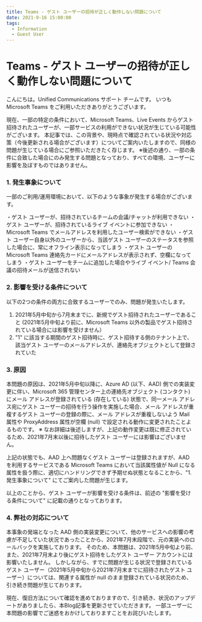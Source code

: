 ```yaml
---
title: Teams - ゲスト ユーザーの招待が正しく動作しない問題について
date: 2021-9-16 15:00:00
tags:
  - Information
  - Guest User
---
```


# Teams - ゲスト ユーザーの招待が正しく動作しない問題について

こんにちは。Unified Communications サポート チームです。
いつも Microsoft Teams をご利用いただきありがとうございます。

現在、一部の特定の条件において、Microsoft Teams、Live Events からゲスト招待されたユーザーが、一部サービスの利用ができない状況が生じている可能性がございます。
本記事では、この背景や、現時点で確認されている状況や対応策（今後更新される場合がございます）についてご案内いたしますので、同様の問題が生じている場合にご参照いただきたく存じます。
※後述の通り、一部の条件に合致した場合にのみ発生する問題となっており、すべての環境、ユーザーに影響を及ぼすものではありません。

### 1. 発生事象について
一部のご利用/運用環境において、以下のような事象が発生する場合がございます。

・ゲスト ユーザーが、招待されているチームの会議/チャットが利用できない
・ゲスト ユーザーが、招待されているライブ イベントに参加できない
・Microsoft Teams でメールアドレスを利用したユーザー検索ができない
・ゲスト ユーザー自身以外のユーザーから、当該ゲスト ユーザーのステータスを参照した場合に、常にオフライン表示になってしまう
・ゲスト ユーザーの Microsoft Teams 連絡先カードにメールアドレスが表示されず、空欄になってしまう
・ゲスト ユーザーをチームに追加した場合やライブ イベント/ Teams 会議の招待メールが送信されない

### 2. 影響を受ける条件について
以下の2つの条件の両方に合致するユーザーでのみ、問題が発生いたします。

1. 2021年5月中旬から7月末までに、新規でゲスト招待されたユーザーであること (2021年5月中旬より前に、Microsoft Teams 以外の製品でゲスト招待されている場合には影響を受けません）
1. "1" に該当する期間のゲスト招待時に、ゲスト招待する側のテナント上で、該当ゲスト ユーザーのメールアドレスが、連絡先オブジェクトとして登録されていた

### 3. 原因
本問題の原因は、2021年5月中旬以降に、Azure AD (以下、AAD) 側での実装変更に伴い、Microsoft 365 管理センター上の連絡先オブジェクト (コンタクト) にメール アドレスが登録されている (存在している) 状態で、同一メール アドレス宛にゲスト ユーザーの招待を行う操作を実施した場合、メール アドレスが重複するゲスト ユーザーの登録の際に、メール アドレスが重複しないよう Mail 属性や ProxyAddress 属性が空欄 (null) で設定される動作に変更されたことよるものです。
※ なお詳細は後述しますが、上記の動作変更は既に修正されているため、2021年7月末以後に招待したゲスト ユーザーには影響はございません。

上記の状態でも、AAD 上へ問題なくゲスト ユーザーは登録されますが、AAD を利用するサービスである Microsoft Teams において当該属性値が Null になる属性を扱う際に、適切にハンドリングできず予期せぬ状態となることから、"1. 発生事象について" にてご案内した問題が生じます。

以上のことから、ゲスト ユーザーが影響を受ける条件は、前述の "影響を受ける条件について" に記載の通りとなっております。

### 4. 弊社の対応について
本事象の発端となった AAD 側の実装変更について、他のサービスへの影響の考慮が不足していた状況であったことから、2021年7月末段階で、元の実装へのロールバックを実施しております。
そのため、本問題は、2021年5月中旬より前、また、2021年7月末より後にゲスト招待をしたゲスト ユーザー アカウントには影響いたしません。
しかしながら、すでに問題が生じる状況で登録されているゲスト ユーザー（2021年5月中旬から2021年7月末までに招待されたゲスト ユーザー）については、関連する属性が null のまま登録されている状況のため、引き続き問題が生じております。

現在、復旧方法について確認を進めておりますので、引き続き、状況のアップデートがありましたら、本Blog記事を更新させていただきます。
一部ユーザーに本問題の影響でご迷惑をおかけしておりますことをお詫びいたします。